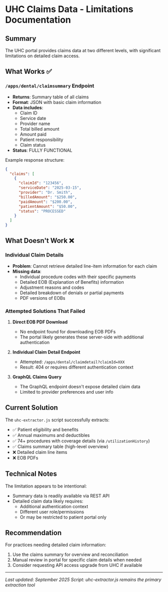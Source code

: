 # UHC Claims Data - Limitations Documentation

## Summary
The UHC portal provides claims data at two different levels, with significant limitations on detailed claim access.

## What Works ✅
### `/apps/dental/claimsummary` Endpoint
- **Returns**: Summary table of all claims
- **Format**: JSON with basic claim information
- **Data includes**:
  - Claim ID
  - Service date
  - Provider name
  - Total billed amount
  - Amount paid
  - Patient responsibility
  - Claim status
- **Status**: FULLY FUNCTIONAL

Example response structure:
```json
{
  "claims": [
    {
      "claimId": "123456",
      "serviceDate": "2025-03-15",
      "provider": "Dr. Smith",
      "billedAmount": "$250.00",
      "paidAmount": "$200.00",
      "patientAmount": "$50.00",
      "status": "PROCESSED"
    }
  ]
}
```

## What Doesn't Work ❌
### Individual Claim Details
- **Problem**: Cannot retrieve detailed line-item information for each claim
- **Missing data**:
  - Individual procedure codes with their specific payments
  - Detailed EOB (Explanation of Benefits) information
  - Adjustment reasons and codes
  - Detailed breakdown of denials or partial payments
  - PDF versions of EOBs

### Attempted Solutions That Failed
1. **Direct EOB PDF Download**
   - No endpoint found for downloading EOB PDFs
   - The portal likely generates these server-side with additional authentication

2. **Individual Claim Detail Endpoint**
   - Attempted: `/apps/dental/claimdetail?claimId=XXX`
   - Result: 404 or requires different authentication context

3. **GraphQL Claims Query**
   - The GraphQL endpoint doesn't expose detailed claim data
   - Limited to provider preferences and user info

## Current Solution
The `uhc-extractor.js` script successfully extracts:
- ✅ Patient eligibility and benefits
- ✅ Annual maximums and deductibles
- ✅ 74+ procedures with coverage details (via `/utilizationHistory`)
- ✅ Claims summary table (high-level overview)
- ❌ Detailed claim line items
- ❌ EOB PDFs

## Technical Notes
The limitation appears to be intentional:
- Summary data is readily available via REST API
- Detailed claim data likely requires:
  - Additional authentication context
  - Different user role/permissions
  - Or may be restricted to patient portal only

## Recommendation
For practices needing detailed claim information:
1. Use the claims summary for overview and reconciliation
2. Manual review in portal for specific claim details when needed
3. Consider requesting API access upgrade from UHC if available

---
*Last updated: September 2025*
*Script: uhc-extractor.js remains the primary extraction tool*